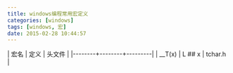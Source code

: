 ```yaml
---
title: windows编程常用宏定义
categories: [windows]
tags: [windows, 宏]
date: 2015-02-28 10:44:57
---
```


| 宏名   | 定义   | 头文件  |
|--------+--------+---------|
| __T(x) | L ## x | tchar.h |
